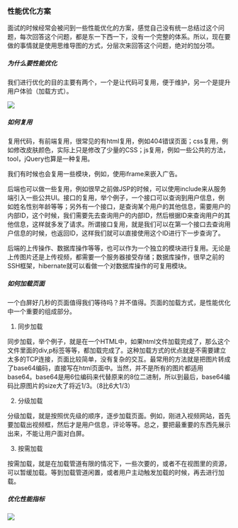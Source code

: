 ### 性能优化方案

面试的时候经常会被问到一些性能优化的方案，感觉自己没有统一总结过这个问题，每次回答这个问题，都是东一下西一下，没有一个完整的体系。所以，现在要做的事情就是使用思维导图的方式，分层次来回答这个问题，绝对的加分项。

##### 为什么要性能优化

我们进行优化的目的主要有两个，一个是让代码可复用，便于维护，另一个是提升用户体验（加载方式）。

![](https://gitee.com/beat-the-buzzer/pictures/raw/master/interview/optimize/optimize01.png)

##### 如何复用

复用代码，有前端复用，很常见的有html复用，例如404错误页面；css复用，例如修改皮肤颜色，实际上只是修改了少量的CSS；js复用，例如一些公共的方法，tool，jQuery也算是一种复用。

我们有时候也会复用一些模块，例如，使用iframe来嵌入广告。

后端也可以做一些复用，例如很早之前做JSP的时候，可以使用include来从服务端引入一些公共UI。接口的复用，举个例子，一个接口可以查询到用户信息，例如姓名性别年龄等等；另外有一个接口，是查询某个用户的其他信息，需要用户的内部ID，这个时候，我们需要先去查询用户的内部ID，然后根据ID来查询用户的其他信息，这样就多发了请求。所谓接口复用，就是我们可以在第一个接口去查询用户信息的时候，也返回ID，这样我们就可以直接使用这个ID进行下一步查询了。

后端的上传操作、数据库操作等等，也可以作为一个独立的模块进行复用。无论是上传图片还是上传视频，都需要一个服务器接受存储；数据库操作，很早之前的SSH框架，hibernate就可以看做一个对数据库操作的可复用模块。

##### 如何加载页面

一个白屏好几秒的页面值得我们等待吗？并不值得。页面的加载方式，是性能优化中一个重要的组成部分。

1. 同步加载

同步加载，举个例子，就是在一个HTML中，如果html文件加载完成了，那么这个文件里面的div,p标签等等，都加载完成了。这种加载方式的优点就是不需要建立太多的TCP连接，页面比较简单，没有复杂的交互。最常用的方法就是把图片转成了base64编码，直接写在html页面中。当然，并不是所有的图片都适用base64。base64是用6位编码来代替原来的8位二进制，所以到最后，base64编码比原图片的size大了将近1/3。（8比6大1/3）

2. 分级加载

分级加载，就是按照优先级的顺序，逐步加载页面。例如，刚进入视频网站，首先要加载出视频框，然后才是用户信息，评论等等。总之，要把最重要的东西先展示出来，不能让用户面对白屏。

3. 按需加载

按需加载，就是在加载管道有限的情况下，一些次要的，或者不在视图里的资源，可以暂缓加载。等到加载管道闲置，或者用户主动触发加载的时候，再去进行加载。

##### 优化性能指标

![](https://gitee.com/beat-the-buzzer/pictures/raw/master/interview/optimize/optimize02.png)